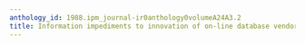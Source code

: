 ```yaml
---
anthology_id: 1988.ipm_journal-ir0anthology0volumeA24A3.2
title: Information impediments to innovation of on-line database vendors
---
```

